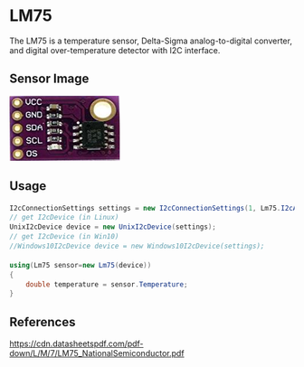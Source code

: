 # LM75
The LM75 is a temperature sensor, Delta-Sigma analog-to-digital converter, and digital over-temperature detector with I2C interface.

## Sensor Image
![](sensor.jpg)

## Usage
```C#
I2cConnectionSettings settings = new I2cConnectionSettings(1, Lm75.I2cAddress);
// get I2cDevice (in Linux)
UnixI2cDevice device = new UnixI2cDevice(settings);
// get I2cDevice (in Win10)
//Windows10I2cDevice device = new Windows10I2cDevice(settings);

using(Lm75 sensor=new Lm75(device))
{
    double temperature = sensor.Temperature;
}
```

## References
https://cdn.datasheetspdf.com/pdf-down/L/M/7/LM75_NationalSemiconductor.pdf
